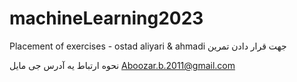 # machineLearning2023
Placement of exercises - ostad aliyari &amp; ahmadi
جهت قرار دادن تمرین

نحوه ارتباط یه آدرس جی مایل Aboozar.b.2011@gmail.com
